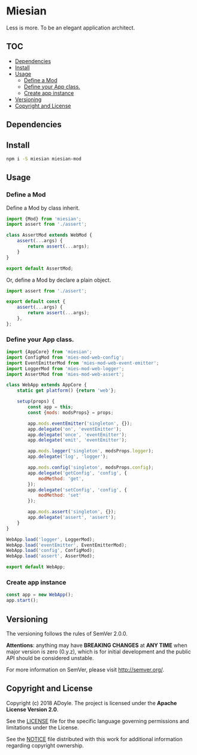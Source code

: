 # Miesian

Less is more.
To be an elegant application architect.

## TOC

<!-- MarkdownTOC GFM -->

- [Dependencies](#dependencies)
- [Install](#install)
- [Usage](#usage)
    - [Define a Mod](#define-a-mod)
    - [Define your App class.](#define-your-app-class)
    - [Create app instance](#create-app-instance)
- [Versioning](#versioning)
- [Copyright and License](#copyright-and-license)

<!-- /MarkdownTOC -->


## Dependencies

## Install

```sh
npm i -S miesian miesian-mod
```

## Usage

### Define a Mod

Define a Mod by class inherit.

```javascript
import {Mod} from 'miesian';
import assert from './assert';

class AssertMod extends WebMod {
    assert(...args) {
        return assert(...args);
    }
}

export default AssertMod;
```

Or, define a Mod by declare a plain object.

```javascript
import assert from './assert';

export default const {
    assert(...args) {
        return assert(...args);
    },
};
```

### Define your App class.

```js
import {AppCore} from 'miesian';
import ConfigMod from 'mies-mod-web-config';
import EventEmitterMod from 'mies-mod-web-event-emitter';
import LoggerMod from 'mies-mod-web-logger';
import AssertMod from 'mies-mod-web-assert';

class WebApp extends AppCore {
    static get platform() {return 'web'};

    setup(props) {
        const app = this;
        const {mods: modsProps} = props;

        app.mods.eventEmitter('singleton', {});
        app.delegate('on', 'eventEmitter');
        app.delegate('once', 'eventEmitter');
        app.delegate('emit', 'eventEmitter');

        app.mods.logger('singleton', modsProps.logger);
        app.delegate('log', 'logger');

        app.mods.config('singleton', modsProps.config);
        app.delegate('getConfig', 'config', {
            modMethod: 'get',
        });
        app.delegate('setConfig', 'config', {
            modMethod: 'set'
        });

        app.mods.assert('singleton', {});
        app.delegate('assert', 'assert');
    }
}

WebApp.load('logger', LoggerMod);
WebApp.load('eventEmitter', EventEmitterMod);
WebApp.load('config', ConfigMod);
WebApp.load('assert', AssertMod);

export default WebApp;
```

### Create app instance

```js
const app = new WebApp();
app.start();
```

## Versioning

The versioning follows the rules of SemVer 2.0.0.

**Attentions**: anything may have **BREAKING CHANGES** at **ANY TIME** when major version is zero (0.y.z), which is for initial development and the public API should be considered unstable.

For more information on SemVer, please visit http://semver.org/.


## Copyright and License

Copyright (c) 2018 ADoyle. The project is licensed under the **Apache License Version 2.0**.

See the [LICENSE][] file for the specific language governing permissions and limitations under the License.

See the [NOTICE][] file distributed with this work for additional information regarding copyright ownership.


<!-- Links -->

[LICENSE]: ./LICENSE
[NOTICE]: ./NOTICE

